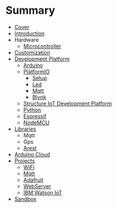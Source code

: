 # Summary

* [Cover](README.md)
* [Introduction](documentation/Introduction.md)
* Hardware
  * [Microcontroller](documentation/Microcontroller.md)
* [Customization](documentation/Customization.md)
* [Development Platform](development-platform.md)
  * [Arduino](documentation/Arduino.md)
  * [PlatformIO](documentation/PlatformIo.md)
    * [Setup](documentation/PlatformIoSetup.md)
    * [Led](documentation/PIOLed.md)
    * [Mqtt](documentation/PIOMqtt.md)
    * [Blynk](documentation/Blynk.md)
  * [Structure IoT Development Platform](documentation/StructureIoTDevelopmentPlatform.md)
  * [Python](documentation/Python.md)
  * [Espressif](documentation/Espressif.md)
  * [NodeMCU](documentation/NodeMcu.md)
* [Libraries](documentation/Libraries.md)
  * Mqtt
  * Gps
  * [Arest](documentation/arest.md)
* [Arduino Cloud](documentation/ArduinoCloud.md)
* [Projects](documentation/Projects.md)
  * [WiFi](documentation/WiFi.md)
  * [Mqtt](documentation/Mqtt.md)
  * [Adafruit](documentation/Adafruit.md)
  * [WebServer](documentation/WebServer.md)
  * [IBM Watson IoT](documentation/ibm-watson-iot.md)
* [Sandbox](documentation/Sandbox.md)

